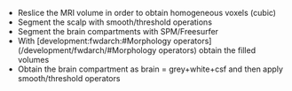 - Reslice the MRI volume in order to obtain homogeneous voxels (cubic)
- Segment the scalp with smooth/threshold operations
- Segment the brain compartments with SPM/Freesurfer
- With [development:fwdarch:#Morphology operators](/development/fwdarch/#Morphology operators) obtain the filled volumes
- Obtain the brain compartment as brain = grey+white+csf and then apply smooth/threshold operators
